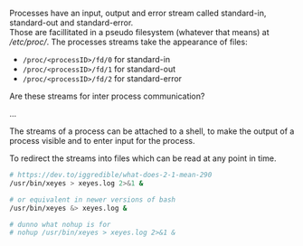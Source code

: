 Processes have an input, output and error stream called standard-in, standard-out and standard-error.  
Those are facillitated in a pseudo filesystem (whatever that means) at */etc/proc/*.
The processes streams take the appearance of files:  

+ `/proc/<processID>/fd/0` for standard-in
+ `/proc/<processID>/fd/1` for standard-out
+ `/proc/<processID>/fd/2` for standard-error

Are these streams for inter process communication?  

...

The streams of a process can be attached to a shell, to make the output of a process visible and to enter input for the process.  

To redirect the streams into files which can be read at any point in time.  

```bash
# https://dev.to/iggredible/what-does-2-1-mean-290
/usr/bin/xeyes > xeyes.log 2>&1 &

# or equivalent in newer versions of bash
/usr/bin/xeyes &> xeyes.log &

# dunno what nohup is for
# nohup /usr/bin/xeyes > xeyes.log 2>&1 &
```

